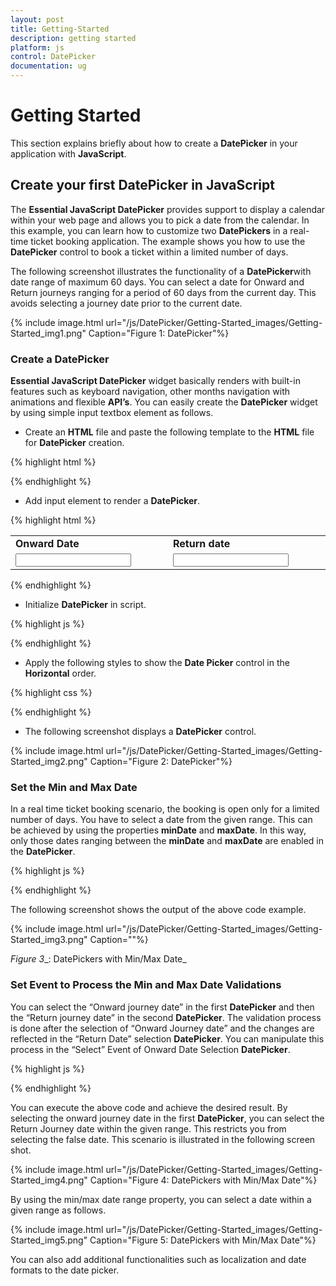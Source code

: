 ```yaml
---
layout: post
title: Getting-Started
description: getting started
platform: js
control: DatePicker
documentation: ug
---
```


# Getting Started

This section explains briefly about how to create a **DatePicker** in your application with **JavaScript**.

## Create your first DatePicker in JavaScript

The **Essential JavaScript DatePicker** provides support to display a calendar within your web page and allows you to pick a date from the calendar. In this example, you can learn how to customize two **DatePickers** in a real-time ticket booking application. The example shows you how to use the **DatePicker** control to book a ticket within a limited number of days. 

The following screenshot illustrates the functionality of a **DatePicker**with date range of maximum 60 days. You can select a date for Onward and Return journeys ranging for a period of 60 days from the current day. This avoids selecting a journey date prior to the current date.

{% include image.html url="/js/DatePicker/Getting-Started_images/Getting-Started_img1.png" Caption="Figure 1: DatePicker"%}

### Create a DatePicker 

**Essential JavaScript DatePicker** widget basically renders with built-in features such as keyboard navigation, other months navigation with animations and flexible **API’s**. You can easily create the **DatePicker** widget by using simple input textbox element as follows.

* Create an **HTML** file and paste the following template to the **HTML** file for **DatePicker** creation.



{% highlight html %}


<!DOCTYPE html>
<html xmlns="http://www.w3.org/1999/xhtml">
<head>
    <meta name="viewport" content="width=device-width, initial-scale=1.0" charset="utf-8" />
    <!-- style sheet for default theme(flat azure) -->
    <link href="http://cdn.syncfusion.com/13.1.0.21/js/web/flat-azure/ej.web.all.min.css" rel="stylesheet" />
    <!--scripts-->
    <script src="http://cdn.syncfusion.com/js/assets/external/jquery-1.10.2.min.js"></script>
    <script src="http://cdn.syncfusion.com/js/assets/external/jquery.globalize.min.js"> </script>
    <script src="http://cdn.syncfusion.com/js/assets/external/jquery.easing.1.3.min.js"> </script>
    <script src="http://cdn.syncfusion.com/13.1.0.21/js/web/ej.web.all.min.js"> </script>
</head>
<body>
    <!-- add datepicker element here  --->
</body>
    </html>


{% endhighlight %}



* Add input element to render a **DatePicker**.



{% highlight html %}


  <table>
      <tr>
         <td class="tdclass">Onward Date</td>
         <td class="tdclass">Return date</td>
      </tr>
      <tr>
         <td class="tdclass">
             <span class="innerdp">
                <input id="startDate" type="text" />
             </span>
         </td>
         <td class="tdclass">
             <span class="innerdp">
                <input id="endDate" type="text" />
             </span>
         </td>
       </tr>
  </table>



{% endhighlight %}



* Initialize **DatePicker** in script.



{% highlight js %}

<script type="text/javascript">
$(function () {
// document ready
// simple datepicker creation
$("#startDate").ejDatePicker();
       $("#endDate").ejDatePicker();
});
</script>



{% endhighlight %}



* Apply the following styles to show the **Date Picker** control in the **Horizontal** order.



{% highlight css %}

<style type="text/css" class="cssStyles">
        .tdclass
        {
            width: 300px;
            font-weight: bold;
        }
        .innerdp
        {
            display: inline-block;
        }
</style>



{% endhighlight %}



* The following screenshot displays a **DatePicker** control.



{% include image.html url="/js/DatePicker/Getting-Started_images/Getting-Started_img2.png" Caption="Figure 2: DatePicker"%}

### Set the Min and Max Date

In a real time ticket booking scenario, the booking is open only for a limited number of days. You have to select a date from the given range. This can be achieved by using the properties **minDate** and **maxDate**. In this way, only those dates ranging between the **minDate** and **maxDate** are enabled in the **DatePicker**.



{% highlight js %}

<script type="text/javascript">
var curdate = new Date();// mentions the current date.
// the following code sets the date range to 60 days from the current date.
var rangeDate=new Date(curdate.getFullYear(), curdate.getMonth(), curdate.getDate() + 60);       
 $(function () {            
            // declaration
            $("#startDate").ejDatePicker({
                value: curdate, // the current date is used as default value
                minDate: curdate,// Default date as mindate.
                maxDate: rangeDate // 60 –days of interval from min date.
            });
            $("#endDate").ejDatePicker({
                value: curdate, // the current date is used as the default value
                minDate: curdate, // Default date as mindate.
                maxDate: rangeDate // 60 –days of interval from min date.
            });  
      });
    </script>


{% endhighlight %}



The following screenshot shows the output of the above code example.



{% include image.html url="/js/DatePicker/Getting-Started_images/Getting-Started_img3.png" Caption=""%}

_Figure_ _3__: DatePickers with Min/Max Date_

### Set Event to Process the Min and Max Date Validations

You can select the “Onward journey date” in the first **DatePicker** and then the “Return journey date” in the second **DatePicker**. The validation process is done after the selection of “Onward Journey date” and the changes are reflected in the “Return Date” selection **DatePicker**. You can manipulate this process in the “Select” Event of Onward Date Selection **DatePicker**. 



{% highlight js %}


<script type="text/javascript">
        var minDatepicker,maxDatepicker;
        var curdate = new Date();// mentions the current date.
        // Set the return date to60 days from the current date.
        var rangeDate=new Date(curdate.getFullYear(), curdate.getMonth(), curdate.getDate() + 60);

        $(function () {
            // declaration
            $("#startDate").ejDatePicker({
                value: curdate, // the current date is used as the default value
                minDate: curdate,// Default date is set to mindate.
                maxDate: rangeDate, // 60 –days of interval from min date.
                select: "selectedStartDate"//select event functionality.
            });
            $("#endDate").ejDatePicker({
                value: curdate, // the current date is used as the default value
                minDate: curdate, // Default date as mindate.
                maxDate: rangeDate, // 60 –days of interval from min date.
                select: " selectedEndDate"//select event functionality.
            });  

        });

        function selectedStartDate (sender) {
            var selDate = new Date(sender.value); // mentions the selected date.
            minDatepicker = $("#endDate").data("ejDatePicker");// creating DatePicker object
            minDatepicker.setModel({ "minDate": selDate });// setting minDate property through setModel of DatePicker object.

        }
        function selectedEndDate(sender) {
            var selDate = new Date(sender.value);
            maxDatepicker = $("#startDate").data("ejDatePicker");// creating DatePicker object
            maxDatepicker.setModel({ "maxDate": selDate });// setting maxDate property through setModel of DatePicker object.

        }
    </script>



{% endhighlight %}



You can execute the above code and achieve the desired result. By selecting the onward journey date in the first **DatePicker**, you can select the Return Journey date within the given range. This restricts you from selecting the false date. This scenario is illustrated in the following screen shot.



{% include image.html url="/js/DatePicker/Getting-Started_images/Getting-Started_img4.png" Caption="Figure 4: DatePickers with Min/Max Date"%}

By using the min/max date range property, you can select a date within a given range as follows.



{% include image.html url="/js/DatePicker/Getting-Started_images/Getting-Started_img5.png" Caption="Figure 5: DatePickers with Min/Max Date"%}

You can also add additional functionalities such as localization and date formats to the date picker. 



